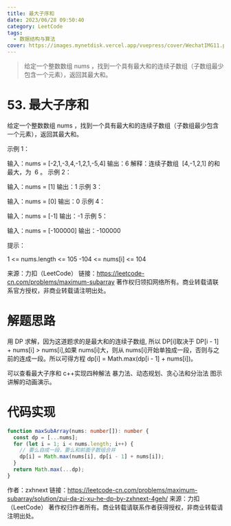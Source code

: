 ```yaml
---
title: 最大子序和
date: 2023/06/28 09:50:40
category: LeetCode
tags:
  - 数据结构与算法
cover: https://images.mynetdisk.vercel.app/vuepress/cover/WechatIMG11.png
---
```


> 给定一个整数数组 nums ，找到一个具有最大和的连续子数组（子数组最少包含一个元素），返回其最大和。

<!-- more -->

# 53. 最大子序和

给定一个整数数组 nums ，找到一个具有最大和的连续子数组（子数组最少包含一个元素），返回其最大和。

示例 1：

输入：nums = [-2,1,-3,4,-1,2,1,-5,4]
输出：6
解释：连续子数组  [4,-1,2,1] 的和最大，为  6 。
示例 2：

输入：nums = [1]
输出：1
示例 3：

输入：nums = [0]
输出：0
示例 4：

输入：nums = [-1]
输出：-1
示例 5：

输入：nums = [-100000]
输出：-100000

提示：

1 <= nums.length <= 105
-104 <= nums[i] <= 104

来源：力扣（LeetCode）
链接：https://leetcode-cn.com/problems/maximum-subarray
著作权归领扣网络所有。商业转载请联系官方授权，非商业转载请注明出处。

# 解题思路

用 DP 求解，因为这道题求的是最大和的连续子数组, 所以 DP[i]取决于 DP[i - 1] + nums[i] > nums[i],如果 nums[i]大，则从 nums[i]开始单独成一段，否则与之前的连成一段。所以可得方程 dp[i] = Math.max(dp[i - 1] + nums[i])。

可以查看最大子序和 c++实现四种解法 暴力法、动态规划、贪心法和分治法 图示讲解的动画演示。

# 代码实现

```ts
function maxSubArray(nums: number[]): number {
  const dp = [...nums];
  for (let i = 1; i < nums.length; i++) {
    // 要么自成一段，要么和前面子数组合并
    dp[i] = Math.max(nums[i], dp[i - 1] + nums[i]);
  }
  return Math.max(...dp);
}
```

作者：zxhnext
链接：https://leetcode-cn.com/problems/maximum-subarray/solution/zui-da-zi-xu-he-dp-by-zxhnext-4geh/
来源：力扣（LeetCode）
著作权归作者所有。商业转载请联系作者获得授权，非商业转载请注明出处。
